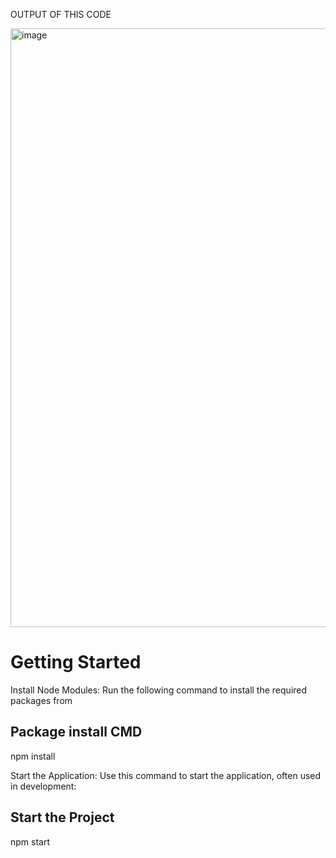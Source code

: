 OUTPUT OF THIS CODE

<img width="958" alt="image" src="https://github.com/user-attachments/assets/16957806-f1e9-4e4a-9a89-a1ed389ceada">



# Getting Started 

Install Node Modules: Run the following command to install the required packages from

## Package install CMD
npm install


Start the Application: Use this command to start the application, often used in development:

## Start the Project
npm start

